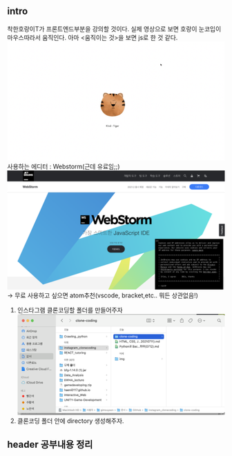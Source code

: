 ## intro
착한호랑이T가 프론트엔드부분을 강의할 것이다. 실제 영상으로 보면 호랑이 눈코입이 마우스따라서 움직인다. 아마 <움직이는 것>을 보면 js로 한 것 같다. 
![pic1](./img/프론트엔드1강_1.png)
사용하는 에디터 : Webstorm(근데 유료임;;)
![pic1](./img/프론트엔드1강_2.png)
-> 무료 사용하고 싶으면 atom추천(vscode, bracket,etc.. 뭐든 상관없음!)
1. 인스타그램 클론코딩할 폴더를 만들어주자
  ![pic1](./img/프론트엔드1강_3.png)
2. 클론코딩 폴더 안에 <Css> directory 생성해주자.

## header 공부내용 정리

  
  
